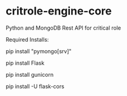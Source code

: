 # critrole-engine-core

Python and MongoDB Rest API for critical role

Required Installs:

pip install "pymongo[srv]"

pip install Flask

pip install gunicorn

pip install -U flask-cors